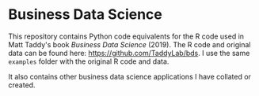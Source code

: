 # Business Data Science
This repository contains Python code equivalents for the R code used in Matt Taddy's book *Business Data Science* (2019). The R code and original data can be found here: https://github.com/TaddyLab/bds. I use the same `examples` folder with the original R code and data.

It also contains other business data science applications I have collated or created.


